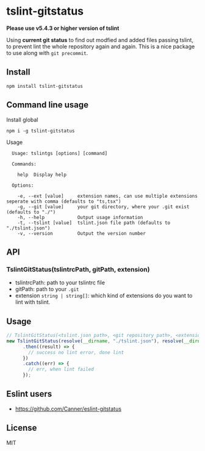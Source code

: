 # tslint-gitstatus

**Please use v5.4.3 or higher version of tslint**

Using **current git status** to find out modfied and added files passing tslint, to prevent lint the whole repository again and again.  This is a nice package to use along with `git precommit`.

## Install

```
npm install tslint-gitstatus
```

## Command line usage

Install global

```
npm i -g tslint-gitstatus
```

Usage

```
  Usage: tslintgs [options] [command]

  Commands:

    help  Display help

  Options:

    -e, --ext [value]     extension names, can use multiple extensions seperate with comma (defaults to "ts,tsx")
    -g, --git [value]     your git directory, where your .git exist (defaults to "./")
    -h, --help            Output usage information
    -t, --tslint [value]  tslint.json file path (defaults to "./tslint.json")
    -v, --version         Output the version number
```

## API

### TslintGitStatus(tslintrcPath, gitPath, extension)

- tslintrcPath: path to your tslintrc file
- gitPath: path to your `.git`
- extension `string | string[]`: which kind of extensions do you want to lint with tslint.

## Usage

```js
// TslintGitStatus(<tslint.json path>, <git repository path>, <extension default 'ts'>)
new TslintGitStatus(resolve(__dirname, "./tslint.json"), resolve(__dirname, "../"), ".ts").start()
      .then((result) => {
        // success no lint error, done lint
      })
      .catch((err) => {
        // err, when lint failed
      });
```

## Eslint users

- https://github.com/Canner/eslint-gitstatus

## License

MIT
